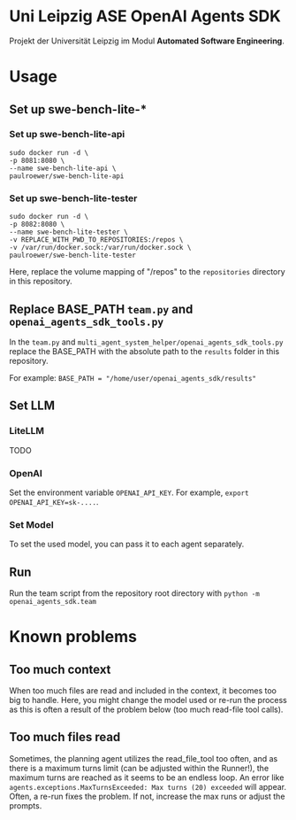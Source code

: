 # Uni Leipzig ASE OpenAI Agents SDK

Projekt der Universität Leipzig im Modul **Automated Software Engineering**. 

# Usage

## Set up swe-bench-lite-*

### Set up swe-bench-lite-api

```
sudo docker run -d \
-p 8081:8080 \
--name swe-bench-lite-api \
paulroewer/swe-bench-lite-api
```

### Set up swe-bench-lite-tester

```
sudo docker run -d \
-p 8082:8080 \
--name swe-bench-lite-tester \
-v REPLACE_WITH_PWD_TO_REPOSITORIES:/repos \
-v /var/run/docker.sock:/var/run/docker.sock \
paulroewer/swe-bench-lite-tester
```

Here, replace the volume mapping of "/repos" to the `repositories` directory in this repository.

## Replace BASE_PATH  `team.py` and `openai_agents_sdk_tools.py`

In the `team.py` and `multi_agent_system_helper/openai_agents_sdk_tools.py` replace the BASE_PATH with the absolute path to the `results` folder in this repository.

For example: `BASE_PATH = "/home/user/openai_agents_sdk/results"`

## Set LLM 

### LiteLLM

TODO

### OpenAI

Set the environment variable `OPENAI_API_KEY`. For example, `export OPENAI_API_KEY=sk-....`.

### Set Model

To set the used model, you can pass it to each agent separately.

## Run

Run the team script from the repository root directory with `python -m openai_agents_sdk.team`

# Known problems

## Too much context

When too much files are read and included in the context, it becomes too big to handle. Here, you might change the model used or re-run the process as this is often a result of the problem below (too much read-file tool calls).

## Too much files read

Sometimes, the planning agent utilizes the read_file_tool too often, and as there is a maximum turns limit (can be adjusted within the Runner!), the maximum turns are reached as it seems to be an endless loop.
An error like `agents.exceptions.MaxTurnsExceeded: Max turns (20) exceeded` will appear. Often, a re-run fixes the problem. If not, increase the max runs or adjust the prompts.


